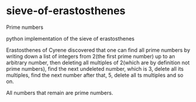 # sieve-of-erastosthenes
Prime numbers

python implementation of the sieve of erastosthenes

Erastosthenes of Cyrene discovered that one can find all prime numbers by writing down a list of integers from 2(the first prime number) up to an arbitrary number, then deleting all multiples of 2(which are by definition not prime numbers), find the next undeleted number, which is 3, delete all its multiples, find the next number after that, 5, delete all ts multiples and so on.

All numbers that remain are prime numbers.

